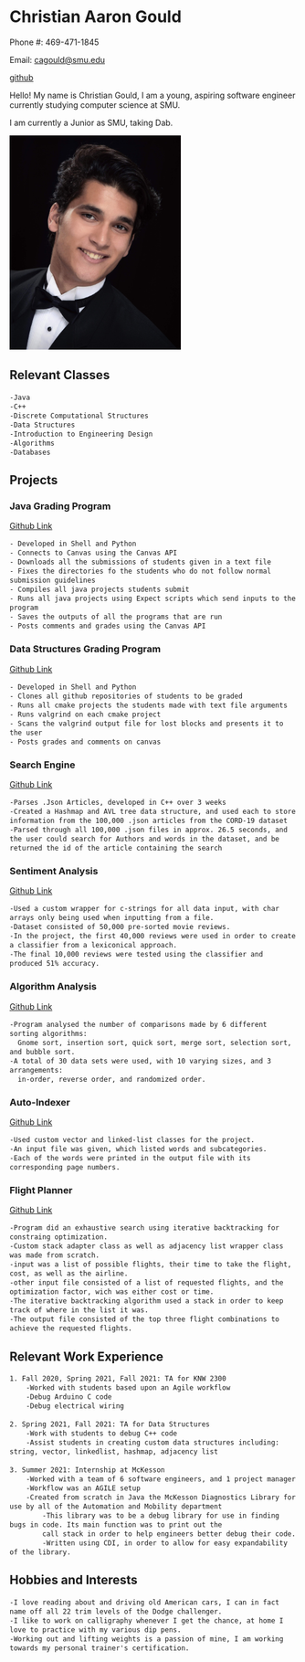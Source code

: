 # Christian Aaron Gould
Phone #: 469-471-1845

Email: cagould@smu.edu

[github](https://github.com/Gouldilocks)

Hello! My name is Christian Gould, I am a young, aspiring software engineer currently studying computer science at SMU.

I am currently a Junior as SMU, taking Dab.

<img src="340-448-737_4fyq_425.jpg" alt="Picture of Christian Gould"
	title="ChristianPic" width = "300px" height = "375px" />

## Relevant Classes
```
-Java
-C++
-Discrete Computational Structures
-Data Structures
-Introduction to Engineering Design
-Algorithms
-Databases
```
## Projects

### Java Grading Program
[Github Link](https://github.com/Gouldilocks/Java-Grading-Script)
```
- Developed in Shell and Python
- Connects to Canvas using the Canvas API
- Downloads all the submissions of students given in a text file
- Fixes the directories fo the students who do not follow normal submission guidelines
- Compiles all java projects students submit
- Runs all java projects using Expect scripts which send inputs to the program
- Saves the outputs of all the programs that are run
- Posts comments and grades using the Canvas API
```

### Data Structures Grading Program
[Github Link](https://github.com/Gouldilocks/DataStructuresScripting)
```
- Developed in Shell and Python
- Clones all github repositories of students to be graded
- Runs all cmake projects the students made with text file arguments
- Runs valgrind on each cmake project
- Scans the valgrind output file for lost blocks and presents it to the user
- Posts grades and comments on canvas
```

### Search Engine
[Github Link](https://github.com/Gouldilocks/Search-Engine)
```
-Parses .Json Articles, developed in C++ over 3 weeks
-Created a Hashmap and AVL tree data structure, and used each to store information from the 100,000 .json articles from the CORD-19 dataset
-Parsed through all 100,000 .json files in approx. 26.5 seconds, and the user could search for Authors and words in the dataset, and be returned the id of the article containing the search
```

### Sentiment Analysis
[Github Link](https://github.com/Gouldilocks/sentAnalysis)
```
-Used a custom wrapper for c-strings for all data input, with char arrays only being used when inputting from a file.
-Dataset consisted of 50,000 pre-sorted movie reviews.
-In the project, the first 40,000 reviews were used in order to create a classifier from a lexiconical approach.
-The final 10,000 reviews were tested using the classifier and produced 51% accuracy.
```

### Algorithm Analysis
[Github Link](https://github.com/Gouldilocks/algoAnalysis)
```
-Program analysed the number of comparisons made by 6 different sorting algorithms: 
  Gnome sort, insertion sort, quick sort, merge sort, selection sort, and bubble sort.
-A total of 30 data sets were used, with 10 varying sizes, and 3 arrangements:
  in-order, reverse order, and randomized order.
 ```
  
### Auto-Indexer
[Github Link](https://github.com/Gouldilocks/autoIndexer.git)
```
-Used custom vector and linked-list classes for the project.
-An input file was given, which listed words and subcategories.
-Each of the words were printed in the output file with its corresponding page numbers.
```

### Flight Planner
[Github Link](https://gitfront.io/r/Loggityloglog/84c4c0ae22bf3f951cd6a7896064ad17df83c3fb/flightPlanner/)
 ```
 -Program did an exhaustive search using iterative backtracking for constraing optimization.
 -Custom stack adapter class as well as adjacency list wrapper class was made from scratch.
 -input was a list of possible flights, their time to take the flight, cost, as well as the airline.
 -other input file consisted of a list of requested flights, and the optimization factor, wich was either cost or time.
 -The iterative backtracking algorithm used a stack in order to keep track of where in the list it was.
 -The output file consisted of the top three flight combinations to achieve the requested flights.
 ```
 
## Relevant Work Experience
```
1. Fall 2020, Spring 2021, Fall 2021: TA for KNW 2300
	-Worked with students based upon an Agile workflow
	-Debug Arduino C code
	-Debug electrical wiring
	
2. Spring 2021, Fall 2021: TA for Data Structures
	-Work with students to debug C++ code
	-Assist students in creating custom data structures including: string, vector, linkedlist, hashmap, adjacency list
	
3. Summer 2021: Internship at McKesson
	-Worked with a team of 6 software engineers, and 1 project manager
	-Workflow was an AGILE setup
	-Created from scratch in Java the McKesson Diagnostics Library for use by all of the Automation and Mobility department
		-This library was to be a debug library for use in finding bugs in code. Its main function was to print out the
		call stack in order to help engineers better debug their code.
		-Written using CDI, in order to allow for easy expandability of the library.
```
## Hobbies and Interests
```
-I love reading about and driving old American cars, I can in fact name off all 22 trim levels of the Dodge challenger.
-I like to work on calligraphy whenever I get the chance, at home I love to practice with my various dip pens.
-Working out and lifting weights is a passion of mine, I am working towards my personal trainer's certification.
```
